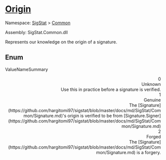 # [Origin](./Origin.md)
Namespace: [SigStat]() > [Common](./README.md)

Assembly: SigStat.Common.dll


Represents our knowledge on the origin of a signature.

##	Enum

ValueNameSummary

<div style="text-align: right">0</ div ><div style="text-align: right">Unknown</ div ><div style="text-align: right">Use this in practice before a signature is verified.</ div ><br>
<div style="text-align: right">1</ div ><div style="text-align: right">Genuine</ div ><div style="text-align: right">The [Signature](https://github.com/hargitomi97/sigstat/blob/master/docs/md/SigStat/Common/Signature.md)'s origin is verified to be from [Signature.Signer](https://github.com/hargitomi97/sigstat/blob/master/docs/md/SigStat/Common/Signature.md)</ div ><br>
<div style="text-align: right">2</ div ><div style="text-align: right">Forged</ div ><div style="text-align: right">The [Signature](https://github.com/hargitomi97/sigstat/blob/master/docs/md/SigStat/Common/Signature.md) is a forgery.</ div ><br>


